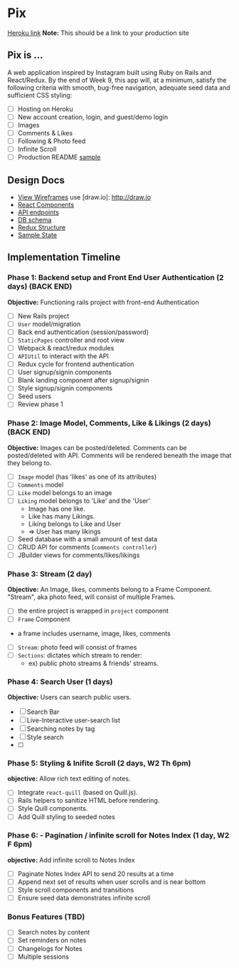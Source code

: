 # Pix

[Heroku link][heroku] **Note:** This should be a link to your production site

[heroku]: http://www.herokuapp.com

## Pix is ...

A web application inspired by Instagram built using Ruby on Rails and React/Redux.  By the end of Week 9, this app will, at a minimum, satisfy the following criteria with smooth, bug-free navigation, adequate seed data and sufficient CSS styling:

- [ ] Hosting on Heroku
- [ ] New account creation, login, and guest/demo login
- [ ] Images
- [ ] Comments & Likes
- [ ] Following & Photo feed
- [ ] Infinite Scroll
- [ ] Production README [sample](docs/production_readme.md)

## Design Docs
* [View Wireframes][wireframes] use [draw.io]: http://draw.io
* [React Components][components]
* [API endpoints][api-endpoints]
* [DB schema][schema]
* [Redux Structure][redux-structure]
* [Sample State][sample-state]

[wireframes]: docs/wireframes
[components]: docs/component-heirarchy.md
[redux-structure]: docs/redux-structure.md
[sample-state]: docs/sample-state.md
[api-endpoints]: docs/api-endpoints.md
[schema]: docs/schema.md

## Implementation Timeline

### Phase 1: Backend setup and Front End User Authentication (2 days) (BACK END)

**Objective:** Functioning rails project with front-end Authentication

- [ ] New Rails project
- [ ] `User` model/migration
- [ ] Back end authentication (session/password)
- [ ] `StaticPages` controller and root view
- [ ] Webpack & react/redux modules
- [ ] `APIUtil` to interact with the API
- [ ] Redux cycle for frontend authentication
- [ ] User signup/signin components
- [ ] Blank landing component after signup/signin
- [ ] Style signup/signin components
- [ ] Seed users
- [ ] Review phase 1

### Phase 2: Image Model, Comments, Like & Likings (2 days) (BACK END)

**Objective:** Images can be posted/deleted. Comments can be posted/deleted with API. Comments will be rendered beneath the image that they belong to.

- [ ] `Image` model (has 'likes' as one of its attributes)
- [ ] `Comments` model
- [ ] `Like` model belongs to an image
- [ ] `Liking` model belongs to 'Like' and the 'User'
  - Image has one like.
  - Like has many Likings.
  - Liking belongs to Like and User
  - => User has many likings
- [ ] Seed database with a small amount of test data
- [ ] CRUD API for comments (`comments controller`)
- [ ] JBuilder views for comments/likes/likings

### Phase 3: Stream (2 day)

**Objective:** An Image, likes, comments belong to a Frame Component. "Stream", aka photo feed, will consist of multiple Frames.

- [ ] the entire project is wrapped in `project` component
- [ ] `Frame` Component
 - a frame includes username, image, likes, comments
- [ ] `Stream`: photo feed will consist of frames
- [ ] `Sections`: dictates which stream to render:
  - ex) public photo streams & friends' streams.

### Phase 4: Search User (1 days)

**Objective:** Users can search public users.

- [ ] Search Bar
- [ ] Live-Interactive user-search list
- [ ] Searching notes by tag
- [ ] Style search
- [ ]

### Phase 5: Styling & Inifite Scroll (2 days, W2 Th 6pm)

**objective:** Allow rich text editing of notes.

- [ ] Integrate `react-quill` (based on Quill.js).
- [ ] Rails helpers to sanitize HTML before rendering.
- [ ] Style Quill components.
- [ ] Add Quill styling to seeded notes

### Phase 6: - Pagination / infinite scroll for Notes Index (1 day, W2 F 6pm)

**objective:** Add infinite scroll to Notes Index

- [ ] Paginate Notes Index API to send 20 results at a time
- [ ] Append next set of results when user scrolls and is near bottom
- [ ] Style scroll components and transitions
- [ ] Ensure seed data demonstrates infinite scroll

### Bonus Features (TBD)
- [ ] Search notes by content
- [ ] Set reminders on notes
- [ ] Changelogs for Notes
- [ ] Multiple sessions
